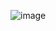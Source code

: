 ![image](https://github.com/yanteams/Quiz-Vocabulary-Vietnamese/assets/22448178/393a6aa7-5b7d-468a-a2ee-de8eace0a4cc)
